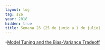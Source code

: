 ```yaml
---
layout: log
tag: s26
year: 2018
hidden: true
title: Semana 26 (25 de junio a 1 de julio)
---
```


-[Model Tuning and the Bias-Variance Tradeoff](http://www.r2d3.us/visual-intro-to-machine-learning-part-2/)
